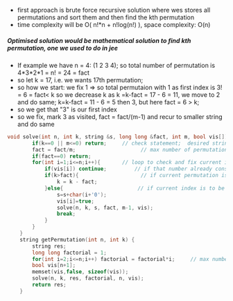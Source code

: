 - first approach is brute force recursive solution where wes stores all permutations and sort them and then find the kth permutation
- time complexity will be O( n!\*n + n!log(n!) ), space complexity: O(n)

##### Optimised solution would be mathematical solution to find kth permutation, one we used to do in jee
- If example we have n = 4: (1 2 3 4); so total number of permutation is 4\*3\*2\*1 = n! = 24 = fact
- so let k = 17, i.e. we wants 17th permutation; 
- so how we start: we fix 1 => so total permutaion  with 1 as first index is 3! = 6 = fact< k so we decrease k as k =k-fact = 17 - 6 = 11, we move to 2 and do same; k=k-fact = 11 - 6 = 5 then 3, but here fact = 6 > k;
- so we get that "3" is our first index
- so we fix, mark 3 as visited, fact = fact/(m-1) and recur to smaller string and do same

```cpp
void solve(int n, int k, string &s, long long &fact, int m, bool vis[]){
        if(k==0 || m<=0) return;     // check statement;  desired string already achivied
        fact = fact/m;                     // max number of permutation if we fix first index
        if(fact==0) return;             
        for(int i=1;i<=n;i++){       // loop to check and fix current index 
            if(vis[i]) continue;         // if that number already considered before
            if(k>fact){                    // if current permutation is lexigrographically smaller then required permutation
                k = k - fact;
            }else{                        // if current index is to be considered
                s=s+char(i+'0');
                vis[i]=true;
                solve(n, k, s, fact, m-1, vis);
                break;
            }
        }
    }
    string getPermutation(int n, int k) {
        string res;
        long long factorial = 1;
        for(int i=2;i<=n;i++) factorial = factorial*i;     // max number of permutation
        bool vis[n+1];
        memset(vis,false, sizeof(vis));
        solve(n, k, res, factorial, n, vis);
        return res;
    }
```
